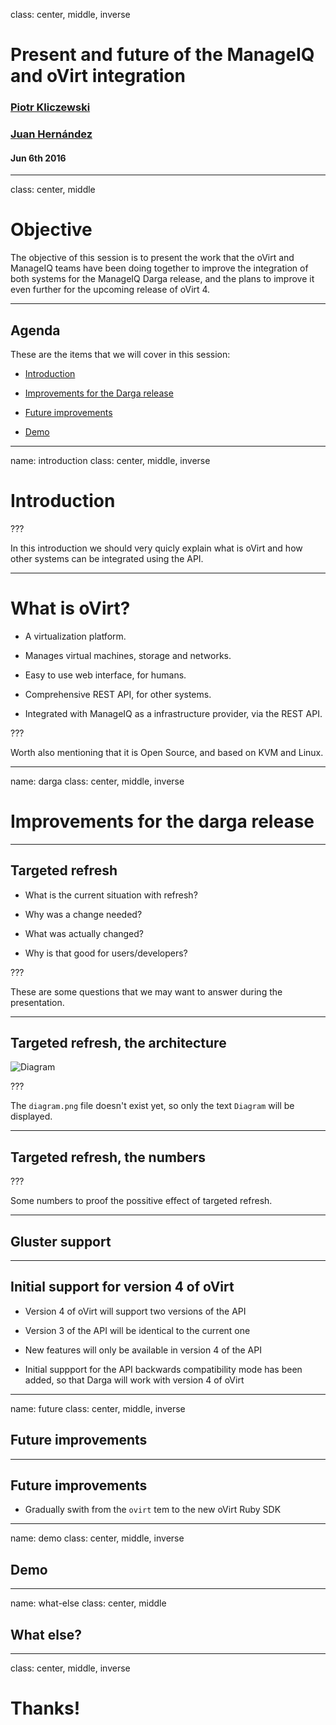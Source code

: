 class: center, middle, inverse

# Present and future of the ManageIQ and oVirt integration

### [Piotr Kliczewski](mailto:pkliczew@redhat.com)
### [Juan Hernández](mailto:jhernand@redhat.com)
#### Jun 6th 2016

---

class: center, middle

# Objective

The objective of this session is to present the work that the oVirt and
ManageIQ teams have been doing together to improve the integration of
both systems for the ManageIQ Darga release, and the plans to improve it
even further for the upcoming release of oVirt 4.

---

## Agenda

These are the items that we will cover in this session:

- [Introduction](#introduction)

- [Improvements for the Darga release](#darga)

- [Future improvements](#future)

- [Demo](#demo)

---

name: introduction
class: center, middle, inverse

# Introduction

???

In this introduction we should very quicly explain what is oVirt and how
other systems can be integrated using the API.

---

# What is oVirt?

- A virtualization platform.

- Manages virtual machines, storage and networks.

- Easy to use web interface, for humans.

- Comprehensive REST API, for other systems.

- Integrated with ManageIQ as a infrastructure provider, via the REST
  API.

???

Worth also mentioning that it is Open Source, and based on KVM and
Linux.

---

name: darga
class: center, middle, inverse

# Improvements for the darga release

---

## Targeted refresh

- What is the current situation with refresh?

- Why was a change needed?

- What was actually changed?

- Why is that good for users/developers?

???

These are some questions that we may want to answer during the
presentation.

---

## Targeted refresh, the architecture

![Diagram](diagram.png)

???

The `diagram.png` file doesn't exist yet, so only the text `Diagram`
will be displayed.

---

## Targeted refresh, the numbers

???

Some numbers to proof the possitive effect of targeted refresh.

---

## Gluster support

---

## Initial support for version 4 of oVirt

- Version 4 of oVirt will support two versions of the API

- Version 3 of the API will be identical to the current one

- New features will only be available in version 4 of the API

- Initial suppport for the API backwards compatibility mode has been
  added, so that Darga will work with version 4 of oVirt

---

name: future
class: center, middle, inverse

## Future improvements

---

## Future improvements

- Gradually swith from the `ovirt` tem to the new oVirt Ruby SDK

---

name: demo
class: center, middle, inverse

## Demo

---

name: what-else
class: center, middle

## What else?

---

class: center, middle, inverse

# Thanks!
